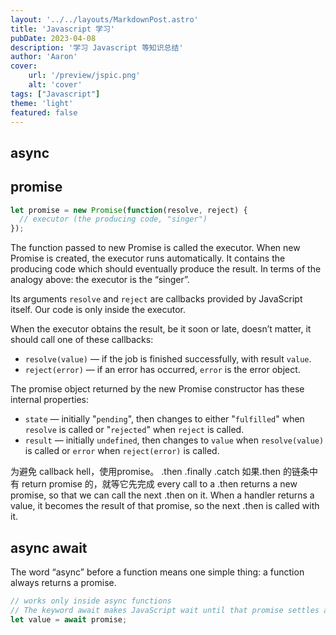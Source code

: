```yaml
---
layout: '../../layouts/MarkdownPost.astro'
title: 'Javascript 学习'
pubDate: 2023-04-08
description: '学习 Javascript 等知识总结'
author: 'Aaron'
cover:
    url: '/preview/jspic.png'
    alt: 'cover'
tags: ["Javascript"]
theme: 'light'
featured: false
---
```


## async 

## promise
```js
let promise = new Promise(function(resolve, reject) {
  // executor (the producing code, "singer")
});
```
The function passed to new Promise is called the executor. When new Promise is created, the executor runs automatically. It contains the producing code which should eventually produce the result. In terms of the analogy above: the executor is the “singer”.

Its arguments `resolve` and `reject` are callbacks provided by JavaScript itself. Our code is only inside the executor.

When the executor obtains the result, be it soon or late, doesn’t matter, it should call one of these callbacks:

* `resolve(value)` — if the job is finished successfully, with result `value`.
* `reject(error)` — if an error has occurred, `error` is the error object.

The promise object returned by the new Promise constructor has these internal properties:

* `state` — initially "`pending`", then changes to either "`fulfilled`" when `resolve` is called or "`rejected`" when `reject` is called.
* `result` — initially `undefined`, then changes to `value` when `resolve(value)` is called or `error` when `reject(error)` is called.

为避免 callback hell，使用promise。 .then .finally  .catch
如果.then 的链条中有 return promise 的，就等它先完成
every call to a .then returns a new promise, so that we can call the next .then on it.
When a handler returns a value, it becomes the result of that promise, so the next .then is called with it.

## async await
The word “async” before a function means one simple thing: a function always returns a promise.
```js
// works only inside async functions
// The keyword await makes JavaScript wait until that promise settles and returns its result.
let value = await promise;
```
